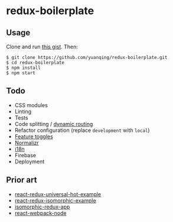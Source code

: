 # redux-boilerplate

## Usage

Clone and run [this gist](https://gist.github.com/yuanqing/bba830e9d05c8875b45f). Then:

```
$ git clone https://github.com/yuanqing/redux-boilerplate.git
$ cd redux-boilerplate
$ npm install
$ npm start
```

## Todo

- CSS modules
- Linting
- Tests
- Code splitting / [dynamic routing](https://github.com/rackt/react-router/blob/master/docs/guides/advanced/DynamicRouting.md)
- Refactor configuration (replace `development` with `local`)
- [Feature toggles](https://github.com/petehunt/webpack-howto#6-feature-flags)
- [Normalizr](https://github.com/gaearon/normalizr)
- [i18n](http://airbnb.io/polyglot.js/polyglot.html)
- Firebase
- Deployment

## Prior art

- [react-redux-universal-hot-example](https://github.com/erikras/react-redux-universal-hot-example)
- [react-redux-isomorphic-example](https://github.com/coodoo/react-redux-isomorphic-example)
- [isomorphic-redux-app](https://github.com/caljrimmer/isomorphic-redux-app)
- [react-webpack-node](https://github.com/choonkending/react-webpack-node)
